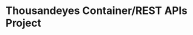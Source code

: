 

# Thousandeyes Container/REST APIs Project

<!-- Using any available online resources, build a containerized application . The application
should make API calls to the ThousandEyes application (https://developer.thousandeyes.com/v5/) and 
retrieve a list of all tests configured in your own ThousandEyes application account ( https://www.thousandeyes.com/signup/ ). The output can be displayed in any format of your choice, such as through the console, logs, or a web interface.

The objective is to provide evidence of successful API calls and to report any vulnerabilities
found in the container/application/(information in transit).
Security hygiene throughout the architecting process should be in focus, these questions are
offered simply for your consideration:

- How can you reduce the attack surface?
- Can you ensure the lightest-possible container footprint?
- Can you produce a container that can be seamlessly upgraded, re-deployed?
- Does any api or web interface properly escape any untrusted input?
- Can you build modern security header controls into your application?
- Can this workload be easily deployed to minikube, EKS, etc? -->